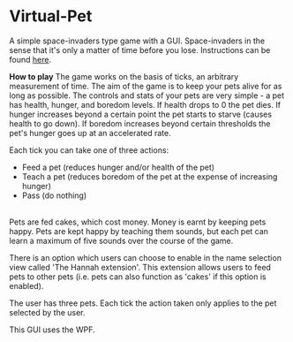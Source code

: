 # Virtual-Pet
A simple space-invaders type game with a GUI. Space-invaders in the sense that it's only a matter of time before you lose. Instructions can be found [here](https://onslowcollege.github.io/13dtc/programming/virtual-pet "https://onslowcollege.github.io/13dtc/programming/virtual-pet").

**How to play**
The game works on the basis of ticks, an arbitrary measurement of time. The aim of the game is to keep your pets alive for as long as possible. The controls and stats of your pets are very simple - a pet has health, hunger, and boredom levels. If health drops to 0 the pet dies. If hunger increases beyond a certain point the pet starts to starve (causes health to go down). If boredom increases beyond certain thresholds the pet's hunger goes up at an accelerated rate.

Each tick you can take one of three actions:
<ul>
	<li>Feed a pet (reduces hunger and/or health of the pet)</li>
	<li>Teach a pet (reduces boredom of the pet at the expense of increasing hunger)</li>
	<li>Pass (do nothing)</li>
</ul><br>
Pets are fed cakes, which cost money. Money is earnt by keeping pets happy. Pets are kept happy by teaching them sounds, but each pet can learn a maximum of five sounds over the course of the game.

There is an option which users can choose to enable in the name selection view called 'The Hannah extension'. This extension allows users to feed pets to other pets (i.e. pets can also function as 'cakes' if this option is enabled).

The user has three pets. Each tick the action taken only applies to the pet selected by the user.

This GUI uses the WPF.
